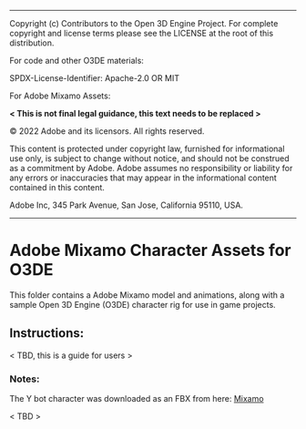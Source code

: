 ----

Copyright (c) Contributors to the Open 3D Engine Project.  For complete copyright and license terms please see the LICENSE at the root of this distribution.

For code and other O3DE materials:

SPDX-License-Identifier: Apache-2.0 OR MIT

For Adobe Mixamo Assets:

**< This is not final legal guidance, this text needs to be replaced >**

© 2022 Adobe and its licensors. All rights reserved.

This content is protected under copyright law, furnished for informational use only, is subject to change without notice, and should not be construed as a commitment by Adobe. Adobe assumes no responsibility or liability for any errors or inaccuracies that may appear in the informational content contained in this content.

Adobe Inc, 345 Park Avenue, San Jose, California 95110, USA.

----

# Adobe Mixamo Character Assets for O3DE

This folder contains a Adobe Mixamo model and animations, along with a sample Open 3D Engine (O3DE) character rig for use in game projects.

## Instructions:

< TBD, this is a guide for users >

### Notes:

The Y bot character was downloaded as an FBX from here: [Mixamo](https://www.mixamo.com/#/?page=1&query=Ybot&type=Character)

< TBD > 

